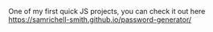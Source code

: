 One of my first quick JS projects, you can check it out here https://samrichell-smith.github.io/password-generator/
